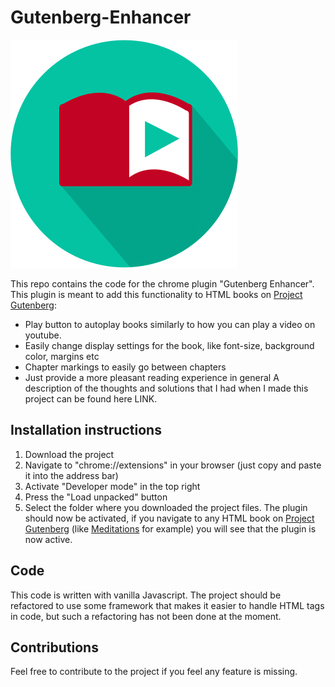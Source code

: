 # Gutenberg-Enhancer

![Gutenberg Enhancer icon](/readme_media/plugin-icon.png "Gutenberg Enhancer icon")

This repo contains the code for the chrome plugin "Gutenberg Enhancer".
This plugin is meant to add this functionality to HTML books on [Project Gutenberg](https://www.gutenberg.org/):
* Play button to autoplay books similarly to how you can play a video on youtube.
* Easily change display settings for the book, like font-size, background color, margins etc
* Chapter markings to easily go between chapters
* Just provide a more pleasant reading experience in general
A description of the thoughts and solutions that I had when I made this project can be found here LINK.

## Installation instructions
1. Download the project
2. Navigate to "chrome://extensions" in your browser (just copy and paste it into the address bar)
3. Activate "Developer mode" in the top right
4. Press the "Load unpacked" button
5. Select the folder where you downloaded the project files.
The plugin should now be activated, if you navigate to any HTML book on [Project Gutenberg](https://www.gutenberg.org/) (like [Meditations](https://www.gutenberg.org/cache/epub/2680/pg2680-images.html) for example) you will see that the plugin is now active.

## Code
This code is written with vanilla Javascript. The project should be refactored to use some framework that makes it easier to handle HTML tags in code, but such a refactoring has not been done at the moment.

## Contributions
Feel free to contribute to the project if you feel any feature is missing.


